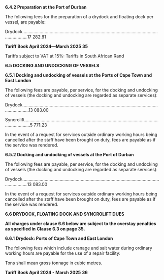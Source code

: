**6.4.2 Preparation at the Port of Durban**

The following fees for the preparation of a drydock and floating dock per vessel, are payable:

Drydock….…………………………………………………………………………………………………………...17 282.81

**Tariff Book April 2024—March 2025** **35**


Tariffs subject to VAT at 15%: Tariffs in South African Rand

**6.5 DOCKING AND UNDOCKING OF VESSELS**

**6.5.1 Docking and undocking of vessels at the Ports of Cape Town and East London**

The following fees are payable, per service, for the docking and undocking of vessels (the
docking and undocking are regarded as separate services):

Drydock….…………………………………………………………………………………………………………….13 083.00

Syncrolift………………………………………………………………………………………………………………..5 771.23

In the event of a request for services outside ordinary working hours being cancelled after
the staff have been brought on duty, fees are payable as if the service was rendered.

**6.5.2 Docking and undocking of vessels at the Port of Durban**

The following fees are payable, per service, for the docking and undocking of vessels (the
docking and undocking are regarded as separate services):

Drydock..………………………………………………………………………………………………………………13 083.00

In the event of a request for services outside ordinary working hours being cancelled after
the staff have been brought on duty, fees are payable as if the service was rendered.

**6.6 DRYDOCK, FLOATING DOCK AND SYNCROLIFT DUES**

**All charges under clause 6.6 below are subject to the overstay penalties as specified in**
**Clause 6.3 on page 35.**

**6.6.1 Drydock: Ports of Cape Town and East London**

The following fees which include cranage and salt water during ordinary working hours are
payable for the use of a repair facility:

Tons shall mean gross tonnage in cubic metres.

**Tariff Book April 2024 - March 2025** **36**
